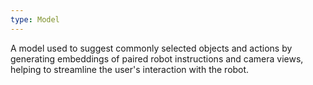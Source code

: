 ```yaml
---
type: Model
---
```


A model used to suggest commonly selected objects and actions by generating embeddings of paired robot instructions and camera views, helping to streamline the user's interaction with the robot.